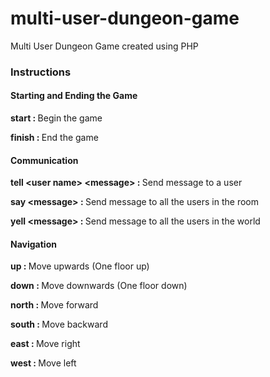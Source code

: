 # multi-user-dungeon-game

Multi User Dungeon Game created using PHP

<h3>Instructions</h3>

<h4>Starting and Ending the Game</h4>
<p><b>start : </b> Begin the game</p>
<p><b>finish : </b> End the game</p>

<h4>Communication</h4>
<p><b>tell &lt;user name&gt; &lt;message&gt; : </b> Send message to a user</p>
<p><b>say &lt;message&gt; : </b> Send message to all the users in the room</p>
<p><b>yell &lt;message&gt; : </b> Send message to all the users in the world</p>

<h4>Navigation</h4>
<p><b>up : </b> Move upwards (One floor up)</p>
<p><b>down : </b> Move downwards (One floor down)</p>
<p><b>north : </b> Move forward</p>
<p><b>south : </b> Move backward</p>
<p><b>east : </b> Move right</p>
<p><b>west : </b> Move left</p>
